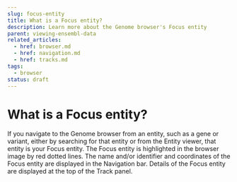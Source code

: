 ```yaml
---
slug: focus-entity
title: What is a Focus entity?
description: Learn more about the Genome browser's Focus entity
parent: viewing-ensembl-data
related_articles:
  - href: browser.md
  - href: navigation.md
  - href: tracks.md
tags:
  - browser
status: draft
---
```


# What is a Focus entity?

If you navigate to the Genome browser from an entity, such as a gene or variant, either by searching for that entity or from the Entity viewer, that entity is your Focus entity. The Focus entity is highlighted in the browser image by red dotted lines. The name and/or identifier and coordinates of the Focus entity are displayed in the Navigation bar. Details of the Focus entity are displayed at the top of the Track panel.
